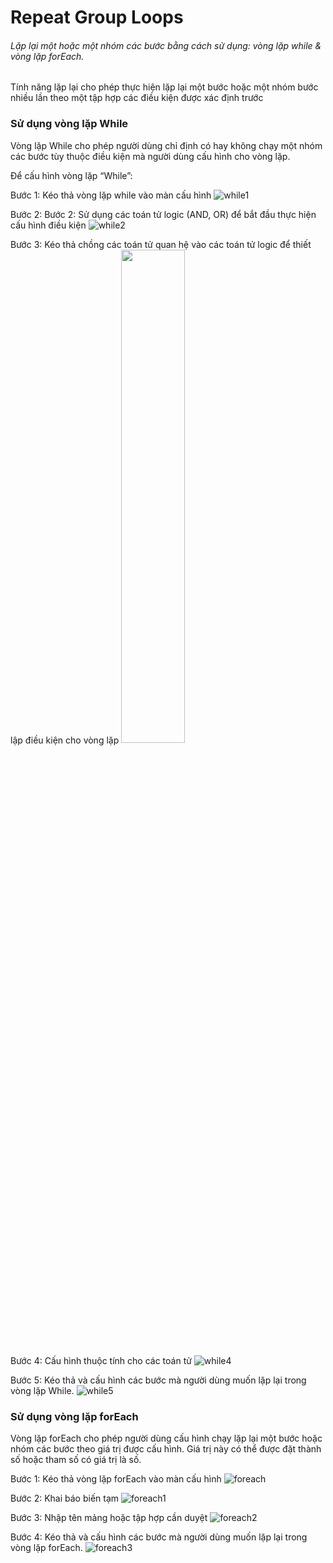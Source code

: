 # Repeat Group Loops
###### Lặp lại một hoặc một nhóm các bước bằng cách sử dụng: vòng lặp while  & vòng lặp forEach.

Tính năng lặp lại cho phép thực hiện lặp lại một bước hoặc một nhóm bước nhiều lần theo một tập hợp các điều kiện được xác định trước

### Sử dụng vòng lặp While

Vòng lặp While cho phép người dùng chỉ định có hay không chạy một nhóm các bước tùy thuộc điều kiện mà người dùng cấu hình cho vòng lặp.

Để cấu hình vòng lặp “While”:

Bước 1: Kéo thả vòng lặp while vào màn cấu hình
![while1](https://user-images.githubusercontent.com/105435351/200874431-7200e360-344d-413e-a053-9548d583defd.png)

Bước 2: Bước 2:	Sử dụng các toán tử logic (AND, OR) để bắt đầu thực hiện cấu hình điều kiện
![while2](https://user-images.githubusercontent.com/105435351/200875343-c631c1c5-9b2f-4b70-9b51-d44b6a226c57.png)

Bước 3:	Kéo thả chồng các toán tử quan hệ vào các toán tử logic để thiết lập điều kiện cho vòng lặp
<img src="https://user-images.githubusercontent.com/105435351/200874510-5c1ce7dd-bb29-4ff1-b598-5af6ef41d157.png" width="45%" />

Bước 4:	Cấu hình thuộc tính cho các toán tử
![while4](https://user-images.githubusercontent.com/105435351/200874547-abd50f47-55e9-4f84-876f-781fcf4335aa.png)

Bước 5:	Kéo thả và cấu hình các bước mà người dùng muốn lặp lại trong vòng lặp While.
![while5](https://user-images.githubusercontent.com/105435351/200874574-4590044a-c946-451d-940d-9bfafed0389e.png)


### Sử dụng vòng lặp forEach
Vòng lặp forEach cho phép người dùng cấu hình chạy lặp lại một bước hoặc nhóm các bước theo giá trị được cấu hình. Giá trị này có thể được đặt thành số hoặc tham số có giá trị là số.

Bước 1:	Kéo thả vòng lặp forEach vào màn cấu hình
![foreach](https://user-images.githubusercontent.com/105435351/200881455-10714af7-bb3f-4d27-b7da-5a98a7089d5b.png)

Bước 2: Khai báo biến tạm 
![foreach1](https://user-images.githubusercontent.com/105435351/200881483-c040784e-cbcd-4de4-89da-206fd0786faf.png)

Bước 3:	Nhập tên mảng hoặc tập hợp cần duyệt
![foreach2](https://user-images.githubusercontent.com/105435351/200881535-d6acf6be-91ee-40d5-b219-92df15dae45e.png)

Bước 4:	Kéo thả và cấu hình các bước mà người dùng muốn lặp lại trong vòng lặp forEach.
![foreach3](https://user-images.githubusercontent.com/105435351/200881571-082dcfaa-a5c1-45a1-a30b-dfaa03b4ddff.png)

